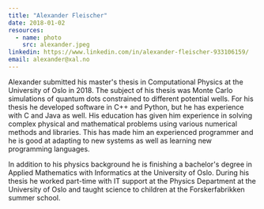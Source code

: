 ```yaml
---
title: "Alexander Fleischer"
date: 2018-01-02
resources:
  - name: photo
    src: alexander.jpeg
linkedin: https://www.linkedin.com/in/alexander-fleischer-933106159/
email: alexander@xal.no
---
```


Alexander submitted his master's thesis in Computational Physics at
the University of Oslo in 2018. The subject of his thesis was Monte
Carlo simulations of quantum dots constrained to different potential
wells. For his thesis he developed software in C++ and Python, but he
has experience with C and Java as well. His education has given him
experience in solving complex physical and mathematical problems using
various numerical methods and libraries. This has made him an
experienced programmer and he is good at adapting to new systems as
well as learning new programming languages.

In addition to his physics background he is finishing a bachelor's
degree in Applied Mathematics with Informatics at the University of
Oslo. During his thesis he worked part-time with IT support at the
Physics Department at the University of Oslo and taught science to
children at the Forskerfabrikken summer school.

